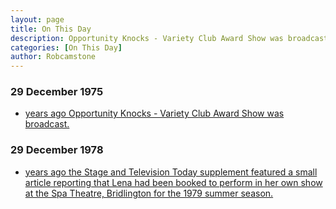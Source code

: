```yaml
---
layout: page
title: On This Day
description: Opportunity Knocks - Variety Club Award Show was broadcast.
categories: [On This Day]
author: Robcamstone
---
```


### 29 December 1975
* [<span id="age1"></span> years ago Opportunity Knocks - Variety Club Award Show was broadcast.](/thames%20television/opportunity%20knocks/1975/12/29/opportunity-knocks.html)

### 29 December 1978
* [<span id="age2"></span> years ago the Stage and Television Today supplement featured a small article reporting that Lena had been booked to perform in her own show at the Spa Theatre, Bridlington for the 1979 summer season.](/the%20stage%20and%20television%20today/1978/12/29/the-stage-and-television-today.html)

<!-- Script for calculating number of years ago -->
<script>
var dob = '19751229';
var year = Number(dob.substr(0, 4));
var month = Number(dob.substr(4, 2)) - 1;
var day = Number(dob.substr(6, 2));
var today = new Date();
var age1 = today.getFullYear() - year;
if (today.getMonth() < month || (today.getMonth() == month && today.getDate() < day)) {
age1--;
}
document.getElementById("age1").innerHTML=age1;

var dob = '19781228';
var year = Number(dob.substr(0, 4));
var month = Number(dob.substr(4, 2)) - 1;
var day = Number(dob.substr(6, 2));
var today = new Date();
var age2 = today.getFullYear() - year;
if (today.getMonth() < month || (today.getMonth() == month && today.getDate() < day)) {
age2--;
}
document.getElementById("age2").innerHTML=age2;
</script>

